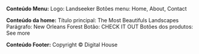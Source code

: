 **Conteúdo Menu:**
  Logo: Landseeker
  Botões menu: Home, About, Contact

**Conteúdo da home:**
  Título principal: The Most Beautifuls Landscapes
  Parágrafo: New Orleans Forest
  Botão: CHECK IT OUT
  Botões dos produtos: See more

**Conteúdo Footer:**
  Copyright © Digital House